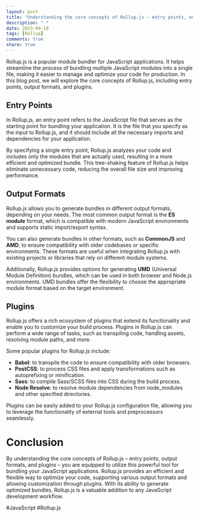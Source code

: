 ```yaml
---
layout: post
title: "Understanding the core concepts of Rollup.js – entry points, output formats, and plugins"
description: " "
date: 2023-09-18
tags: [Rollup]
comments: true
share: true
---
```


Rollup.js is a popular module bundler for JavaScript applications. It helps streamline the process of bundling multiple JavaScript modules into a single file, making it easier to manage and optimize your code for production. In this blog post, we will explore the core concepts of Rollup.js, including entry points, output formats, and plugins.

## Entry Points

In Rollup.js, an entry point refers to the JavaScript file that serves as the starting point for bundling your application. It is the file that you specify as the input to Rollup.js, and it should include all the necessary imports and dependencies for your application.

By specifying a single entry point, Rollup.js analyzes your code and includes only the modules that are actually used, resulting in a more efficient and optimized bundle. This tree-shaking feature of Rollup.js helps eliminate unnecessary code, reducing the overall file size and improving performance.

## Output Formats

Rollup.js allows you to generate bundles in different output formats, depending on your needs. The most common output format is the **ES module** format, which is compatible with modern JavaScript environments and supports static import/export syntax.

You can also generate bundles in other formats, such as **CommonJS** and **AMD**, to ensure compatibility with older codebases or specific environments. These formats are useful when integrating Rollup.js with existing projects or libraries that rely on different module systems.

Additionally, Rollup.js provides options for generating **UMD** (Universal Module Definition) bundles, which can be used in both browser and Node.js environments. UMD bundles offer the flexibility to choose the appropriate module format based on the target environment.

## Plugins

Rollup.js offers a rich ecosystem of plugins that extend its functionality and enable you to customize your build process. Plugins in Rollup.js can perform a wide range of tasks, such as transpiling code, handling assets, resolving module paths, and more.

Some popular plugins for Rollup.js include:

- **Babel**: to transpile the code to ensure compatibility with older browsers.
- **PostCSS**: to process CSS files and apply transformations such as autoprefixing or minification.
- **Sass**: to compile Sass/SCSS files into CSS during the build process.
- **Node Resolve**: to resolve module dependencies from node_modules and other specified directories.

Plugins can be easily added to your Rollup.js configuration file, allowing you to leverage the functionality of external tools and preprocessors seamlessly.

# Conclusion

By understanding the core concepts of Rollup.js – entry points, output formats, and plugins – you are equipped to utilize this powerful tool for bundling your JavaScript applications. Rollup.js provides an efficient and flexible way to optimize your code, supporting various output formats and allowing customization through plugins. With its ability to generate optimized bundles, Rollup.js is a valuable addition to any JavaScript development workflow.

\#JavaScript #Rollup.js